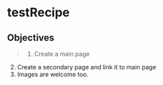 # testRecipe

## Objectives

> 1. Create a main page
  2. Create a secondary page and link it to main page
  3. Images are welcome too.

  
